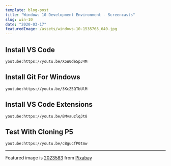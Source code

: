 ```yaml
---
template: blog-post
title: "Windows 10 Development Environment - Screencasts"
slug: win-10
date: "2020-03-17"
featuredImage: /assets/windows-10-1535765_640.jpg
---
```


## Install VS Code

`youtube:https://youtu.be/X5W0de5pJ4M`

## Install Git For Windows

`youtube:https://youtu.be/3KcZ5QTbUlM`

## Install VS Code Extensions

`youtube:https://youtu.be/BMvauzlqJt8`

## Test With Cloning P5

`youtube:https://youtu.be/cBgucfP0tmw`

---

Featured image is <a href="https://pixabay.com/users/2023583-2023583/?utm_source=link-attribution&amp;utm_medium=referral&amp;utm_campaign=image&amp;utm_content=1535765">2023583</a> from <a href="https://pixabay.com/?utm_source=link-attribution&amp;utm_medium=referral&amp;utm_campaign=image&amp;utm_content=1535765">Pixabay</a>

